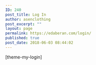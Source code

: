 ```yaml
---
ID: 240
post_title: Log In
author: asenclothing
post_excerpt: ""
layout: page
permalink: https://edaberan.com/login/
published: true
post_date: 2018-06-03 08:44:02
---
```

[theme-my-login]